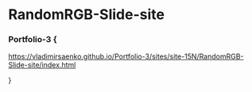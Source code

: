 # RandomRGB-Slide-site

### Portfolio-3 {

https://vladimirsaenko.github.io/Portfolio-3/sites/site-15N/RandomRGB-Slide-site/index.html

}
